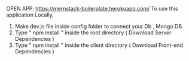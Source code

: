 OPEN APP: https://mernstack-boilerplate.herokuapp.com/
To use this application Locally,

1. Make dev.js file inside config folder to connect your Db , Mongo DB.
2. Type " npm install " inside the root directory ( Download Server Dependencies )
3. Type " npm install " inside the client directory ( Download Front-end Dependencies )
